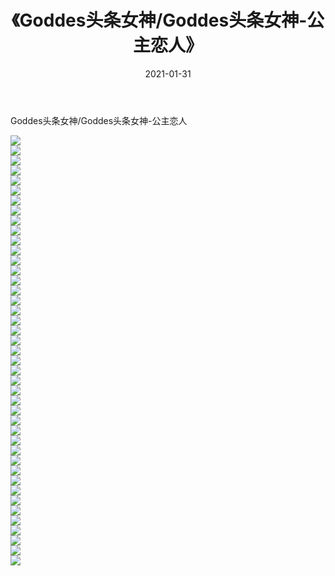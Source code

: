 ﻿---
layout: post
title:  《Goddes头条女神/Goddes头条女神-公主恋人》
date:   2021-01-31
img: http://pic.660000.xyz/1:/网络美图/2021/Goddes头条女神/Goddes头条女神-公主恋人/000.jpg
categories: [美女, 清纯, 唯美]
---

Goddes头条女神/Goddes头条女神-公主恋人

 ![](http://pic.660000.xyz/1:/网络美图/2021/Goddes头条女神/Goddes头条女神-公主恋人/001.jpg) <br>![](http://pic.660000.xyz/1:/网络美图/2021/Goddes头条女神/Goddes头条女神-公主恋人/002.jpg) <br>![](http://pic.660000.xyz/1:/网络美图/2021/Goddes头条女神/Goddes头条女神-公主恋人/003.jpg) <br>![](http://pic.660000.xyz/1:/网络美图/2021/Goddes头条女神/Goddes头条女神-公主恋人/004.jpg) <br>![](http://pic.660000.xyz/1:/网络美图/2021/Goddes头条女神/Goddes头条女神-公主恋人/005.jpg) <br>![](http://pic.660000.xyz/1:/网络美图/2021/Goddes头条女神/Goddes头条女神-公主恋人/006.jpg) <br>![](http://pic.660000.xyz/1:/网络美图/2021/Goddes头条女神/Goddes头条女神-公主恋人/007.jpg) <br>![](http://pic.660000.xyz/1:/网络美图/2021/Goddes头条女神/Goddes头条女神-公主恋人/008.jpg) <br>![](http://pic.660000.xyz/1:/网络美图/2021/Goddes头条女神/Goddes头条女神-公主恋人/009.jpg) <br>![](http://pic.660000.xyz/1:/网络美图/2021/Goddes头条女神/Goddes头条女神-公主恋人/010.jpg) <br>![](http://pic.660000.xyz/1:/网络美图/2021/Goddes头条女神/Goddes头条女神-公主恋人/011.jpg) <br>![](http://pic.660000.xyz/1:/网络美图/2021/Goddes头条女神/Goddes头条女神-公主恋人/012.jpg) <br>![](http://pic.660000.xyz/1:/网络美图/2021/Goddes头条女神/Goddes头条女神-公主恋人/013.jpg) <br>![](http://pic.660000.xyz/1:/网络美图/2021/Goddes头条女神/Goddes头条女神-公主恋人/014.jpg) <br>![](http://pic.660000.xyz/1:/网络美图/2021/Goddes头条女神/Goddes头条女神-公主恋人/015.jpg) <br>![](http://pic.660000.xyz/1:/网络美图/2021/Goddes头条女神/Goddes头条女神-公主恋人/016.jpg) <br>![](http://pic.660000.xyz/1:/网络美图/2021/Goddes头条女神/Goddes头条女神-公主恋人/017.jpg) <br>![](http://pic.660000.xyz/1:/网络美图/2021/Goddes头条女神/Goddes头条女神-公主恋人/018.jpg) <br>![](http://pic.660000.xyz/1:/网络美图/2021/Goddes头条女神/Goddes头条女神-公主恋人/019.jpg) <br>![](http://pic.660000.xyz/1:/网络美图/2021/Goddes头条女神/Goddes头条女神-公主恋人/020.jpg) <br>![](http://pic.660000.xyz/1:/网络美图/2021/Goddes头条女神/Goddes头条女神-公主恋人/021.jpg) <br>![](http://pic.660000.xyz/1:/网络美图/2021/Goddes头条女神/Goddes头条女神-公主恋人/022.jpg) <br>![](http://pic.660000.xyz/1:/网络美图/2021/Goddes头条女神/Goddes头条女神-公主恋人/023.jpg) <br>![](http://pic.660000.xyz/1:/网络美图/2021/Goddes头条女神/Goddes头条女神-公主恋人/024.jpg) <br>![](http://pic.660000.xyz/1:/网络美图/2021/Goddes头条女神/Goddes头条女神-公主恋人/025.jpg) <br>![](http://pic.660000.xyz/1:/网络美图/2021/Goddes头条女神/Goddes头条女神-公主恋人/026.jpg) <br>![](http://pic.660000.xyz/1:/网络美图/2021/Goddes头条女神/Goddes头条女神-公主恋人/027.jpg) <br>![](http://pic.660000.xyz/1:/网络美图/2021/Goddes头条女神/Goddes头条女神-公主恋人/028.jpg) <br>![](http://pic.660000.xyz/1:/网络美图/2021/Goddes头条女神/Goddes头条女神-公主恋人/029.jpg) <br>![](http://pic.660000.xyz/1:/网络美图/2021/Goddes头条女神/Goddes头条女神-公主恋人/030.jpg) <br>![](http://pic.660000.xyz/1:/网络美图/2021/Goddes头条女神/Goddes头条女神-公主恋人/031.jpg) <br>![](http://pic.660000.xyz/1:/网络美图/2021/Goddes头条女神/Goddes头条女神-公主恋人/032.jpg) <br>![](http://pic.660000.xyz/1:/网络美图/2021/Goddes头条女神/Goddes头条女神-公主恋人/033.jpg) <br>![](http://pic.660000.xyz/1:/网络美图/2021/Goddes头条女神/Goddes头条女神-公主恋人/034.jpg) <br>![](http://pic.660000.xyz/1:/网络美图/2021/Goddes头条女神/Goddes头条女神-公主恋人/035.jpg) <br>![](http://pic.660000.xyz/1:/网络美图/2021/Goddes头条女神/Goddes头条女神-公主恋人/036.jpg) <br>![](http://pic.660000.xyz/1:/网络美图/2021/Goddes头条女神/Goddes头条女神-公主恋人/037.jpg) <br>![](http://pic.660000.xyz/1:/网络美图/2021/Goddes头条女神/Goddes头条女神-公主恋人/038.jpg) <br>![](http://pic.660000.xyz/1:/网络美图/2021/Goddes头条女神/Goddes头条女神-公主恋人/039.jpg) <br>![](http://pic.660000.xyz/1:/网络美图/2021/Goddes头条女神/Goddes头条女神-公主恋人/040.jpg) <br>![](http://pic.660000.xyz/1:/网络美图/2021/Goddes头条女神/Goddes头条女神-公主恋人/041.jpg) <br>![](http://pic.660000.xyz/1:/网络美图/2021/Goddes头条女神/Goddes头条女神-公主恋人/042.jpg) <br>![](http://pic.660000.xyz/1:/网络美图/2021/Goddes头条女神/Goddes头条女神-公主恋人/043.jpg) <br>